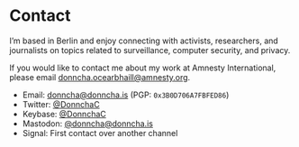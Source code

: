 # Contact

I’m based in Berlin and enjoy connecting with activists, researchers, and journalists on topics related to surveillance, computer security, and privacy.

If you would like to contact me about my work at Amnesty International, please email [donncha.ocearbhaill@amnesty.org](mailto:donncha.ocearbhaill@amnesty.org).

- Email: [donncha@donncha.is](mailto:donncha@donncha.is) (PGP: `0x3B0D706A7FBFED86`)
- Twitter: [@DonnchaC](https://twitter.com/DonnchaC)
- Keybase: [@DonnchaC](https://keybase.io/DonnchaC)
- Mastodon: [@donncha@donncha.is](https://donncha.is)
- Signal: First contact over another channel
